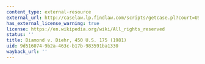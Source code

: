 ```yaml
---
content_type: external-resource
external_url: http://caselaw.lp.findlaw.com/scripts/getcase.pl?court=US&vol=450&invol=175
has_external_license_warning: true
license: https://en.wikipedia.org/wiki/All_rights_reserved
status: ''
title: Diamond v. Diehr, 450 U.S. 175 (1981)
uid: 9d516074-9b2a-463c-b17b-983591ba1330
wayback_url: ''
---
```

